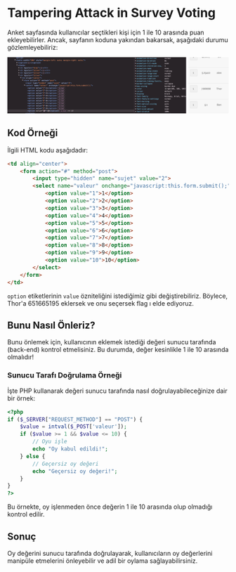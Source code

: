 # Tampering Attack in Survey Voting

Anket sayfasında kullanıcılar seçtikleri kişi için 1 ile 10 arasında puan ekleyebilirler. Ancak, sayfanın koduna yakından bakarsak, aşağıdaki durumu gözlemleyebiliriz:

![Anket Hilesi](survey-cheat.png)

## Kod Örneği

İlgili HTML kodu aşağıdadır:

```html
<td align="center">
    <form action="#" method="post">
        <input type="hidden" name="sujet" value="2">
        <select name="valeur" onchange="javascript:this.form.submit();">
            <option value="1">1</option>
            <option value="2">2</option>
            <option value="3">3</option>
            <option value="4">4</option>
            <option value="5">5</option>
            <option value="6">6</option>
            <option value="7">7</option>
            <option value="8">8</option>
            <option value="9">9</option>
            <option value="10">10</option>
        </select>
    </form>
</td>
```

 `option` etiketlerinin `value` özniteliğini istediğimiz gibi değiştirebiliriz. Böylece, Thor'a 651665195 eklersek ve onu seçersek flag ı elde ediyoruz.

## Bunu Nasıl Önleriz?

Bunu önlemek için, kullanıcının eklemek istediği değeri sunucu tarafında (back-end) kontrol etmelisiniz. Bu durumda, değer kesinlikle 1 ile 10 arasında olmalıdır!

### Sunucu Tarafı Doğrulama Örneği

İşte PHP kullanarak değeri sunucu tarafında nasıl doğrulayabileceğinize dair bir örnek:

```php
<?php
if ($_SERVER["REQUEST_METHOD"] == "POST") {
    $value = intval($_POST['valeur']);
    if ($value >= 1 && $value <= 10) {
        // Oyu işle
        echo "Oy kabul edildi!";
    } else {
        // Geçersiz oy değeri
        echo "Geçersiz oy değeri!";
    }
}
?>
```

Bu örnekte, oy işlenmeden önce değerin 1 ile 10 arasında olup olmadığı kontrol edilir.

## Sonuç

Oy değerini sunucu tarafında doğrulayarak, kullanıcıların oy değerlerini manipüle etmelerini önleyebilir ve adil bir oylama sağlayabilirsiniz.
